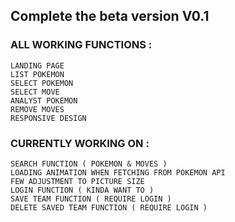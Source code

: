 <h2> Complete the beta version V0.1 </h2>

### ALL WORKING FUNCTIONS :
    LANDING PAGE
    LIST POKEMON
    SELECT POKEMON 
    SELECT MOVE
    ANALYST POKEMON
    REMOVE MOVES
    RESPONSIVE DESIGN
    
### CURRENTLY WORKING ON :
    SEARCH FUNCTION ( POKEMON & MOVES )
    LOADING ANIMATION WHEN FETCHING FROM POKEMON API
    FEW ADJUSTMENT TO PICTURE SIZE
    LOGIN FUNCTION ( KINDA WANT TO )
    SAVE TEAM FUNCTION ( REQUIRE LOGIN )
    DELETE SAVED TEAM FUNCTION ( REQUIRE LOGIN )
